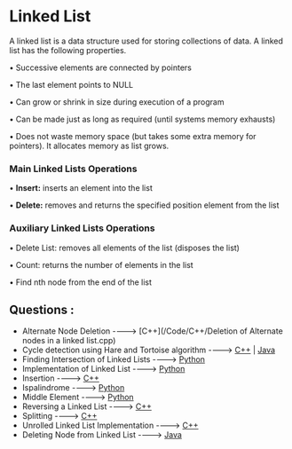 # Linked List

A linked list is a data structure used for storing collections of data. A linked list has the following
properties.

• Successive elements are connected by pointers

• The last element points to NULL

• Can grow or shrink in size during execution of a program

• Can be made just as long as required (until systems memory exhausts)

• Does not waste memory space (but takes some extra memory for pointers). It allocates memory as list grows.

###  Main Linked Lists Operations

• **Insert:** inserts an element into the list

• **Delete:** removes and returns the specified position element from the list

### Auxiliary Linked Lists Operations

• Delete List: removes all elements of the list (disposes the list)

• Count: returns the number of elements in the list

• Find nth node from the end of the list

## Questions :

* Alternate Node Deletion ----> [C++](/Code/C++/Deletion of Alternate nodes in a linked list.cpp)
* Cycle detection using Hare and Tortoise algorithm ----> [C++](/Code/C++/CycleDetectLinkedList.cpp) | [Java](/Code/Java/Cycle_Detection_In_Linked_List.java)
* Finding Intersection of Linked Lists ----> [Python](/Code/Python/linked_lists_intersection.py)
* Implementation of Linked List ----> [Python](/Code/Python/linked_list.py)
* Insertion ----> [C++](/Code/C++/insertion_in_linked_list.cpp)
* Ispalindrome ----> [Python](/Code/Python/isPalindrome_linked_list.py)
* Middle Element ----> [Python](/Code/Python/middle_element_linked_list.py)
* Reversing a Linked List ----> [C++](/Code/C++/reverse_a_linked_list.cpp)
* Splitting ----> [C++](/Code/C++/Splitting_Linked_lists.cpp)
* Unrolled Linked List Implementation ----> [C++](/Code/C++/unrolled_linked_list.cpp)
* Deleting Node from Linked List ----> [Java](/Code/Java/DeleteNodeFromLinkedList.java)

